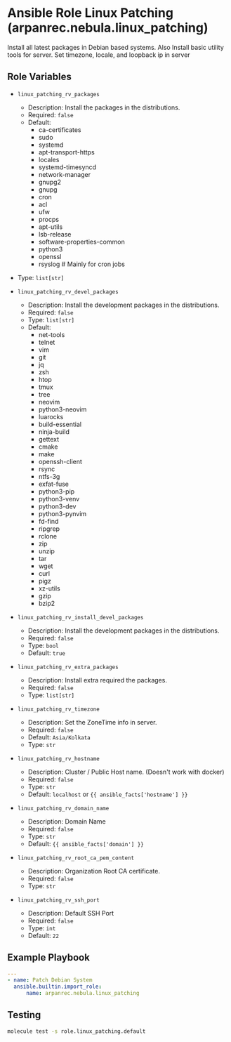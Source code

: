 # Ansible Role Linux Patching (arpanrec.nebula.linux_patching)

Install all latest packages in Debian based systems.
Also Install basic utility tools for server.
Set timezone, locale, and loopback ip in server

## Role Variables

- `linux_patching_rv_packages`

  - Description: Install the packages in the distributions.
  - Required: `false`
  - Default:
    - ca-certificates
    - sudo
    - systemd
    - apt-transport-https
    - locales
    - systemd-timesyncd
    - network-manager
    - gnupg2
    - gnupg
    - cron
    - acl
    - ufw
    - procps
    - apt-utils
    - lsb-release
    - software-properties-common
    - python3
    - openssl
    - rsyslog # Mainly for cron jobs

- Type: `list[str]`

- `linux_patching_rv_devel_packages`
  
  - Description: Install the development packages in the distributions.
  - Required: `false`
  - Type: `list[str]`
  - Default:
    - net-tools
    - telnet
    - vim
    - git
    - jq
    - zsh
    - htop
    - tmux
    - tree
    - neovim
    - python3-neovim
    - luarocks
    - build-essential
    - ninja-build
    - gettext
    - cmake
    - make
    - openssh-client
    - rsync
    - ntfs-3g
    - exfat-fuse
    - python3-pip
    - python3-venv
    - python3-dev
    - python3-pynvim
    - fd-find
    - ripgrep
    - rclone
    - zip
    - unzip
    - tar
    - wget
    - curl
    - pigz
    - xz-utils
    - gzip
    - bzip2

- `linux_patching_rv_install_devel_packages`
  - Description: Install the development packages in the distributions.
  - Required: `false`
  - Type: `bool`
  - Default: `true`

- `linux_patching_rv_extra_packages`

  - Description: Install extra required the packages.
  - Required: `false`
  - Type: `list[str]`

- `linux_patching_rv_timezone`

  - Description: Set the ZoneTime info in server.
  - Required: `false`
  - Default: `Asia/Kolkata`
  - Type: `str`

- `linux_patching_rv_hostname`

  - Description: Cluster / Public Host name. (Doesn't work with docker)
  - Required: `false`
  - Type: `str`
  - Default: `localhost` or `{{ ansible_facts['hostname'] }}`

- `linux_patching_rv_domain_name`
  - Description: Domain Name
  - Required: `false`
  - Type: `str`
  - Default: `{{ ansible_facts['domain'] }}`

- `linux_patching_rv_root_ca_pem_content`

  - Description: Organization Root CA certificate.
  - Required: `false`
  - Type: `str`

- `linux_patching_rv_ssh_port`

  - Description: Default SSH Port
  - Required: `false`
  - Type: `int`
  - Default: `22`

## Example Playbook

```yaml
---
- name: Patch Debian System
  ansible.builtin.import_role:
      name: arpanrec.nebula.linux_patching
```

## Testing

```bash
molecule test -s role.linux_patching.default
```
